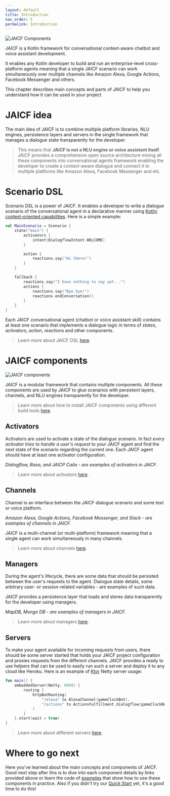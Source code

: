 ```yaml
---
layout: default
title: Introduction
nav_order: 5
permalink: Introduction
---
```


![JAICF Components](assets/images/jaicf-components.png)

JAICF is a Kotlin framework for conversational context-aware chatbot and voice assistant development.

It enables any Kotlin developer to build and run an enterprise-level cross-platform agents meaning that a single JAICF scenario can work simultaneously over multiple channels like Amazon Alexa, Google Actions, Facebook Messenger and others.

This chapter describes main concepts and parts of JAICF to help you understand how it can be used in your project.

# JAICF idea

The main idea of JAICF is to combine multiple platform libraries, NLU engines, persistence layers and servers in the single framework that manages a dialogue state transparently for the developer.

> This means that **JAICF is not a NLU engine or voice assistant itself**. JAICF provides a comprehensive open source architecture mixing all these components into conversational agents framework enabling the developer to create a context-aware dialogue and connect it to multiple platforms like Amazon Alexa, Facebook Messenger and etc.

# Scenario DSL

Scenario DSL is a power of JAICF. It enables a developer to write a dialogue scenario of the conversational agent in a declarative manner using [Kotlin context-oriented capabilities](https://proandroiddev.com/an-introduction-context-oriented-programming-in-kotlin-2e79d316b0a2). Here is a simple example:

```kotlin
val MainScenario = Scenario {
    state("main") {
        activators {
            intent(DialogflowIntent.WELCOME)
        }

        action {
            reactions.say("Hi there!")
        }
    }

    fallback {
        reactions.say("I have nothing to say yet...")
        actions {
            reactions.say("Bye bye!")
            reactions.endConversation()
        }
    }
}
```

Each JAICF conversational agent (chatbot or voice assistant skill) contains at least one scenario that implements a dialogue logic in terms of _states_, _activators_, _action_, _reactions_ and other components.

> Learn more about JAICF DSL [here](Scenario-DSL).

# JAICF components

![JAICF components](assets/images/jaicf-components-2.png)

JAICF is a modular framework that contains multiple components.
All these components are used by JAICF to glue scenarios with persistent layers, channels, and NLU engines transparently for the developer.

> Learn more about how to install JAICF components using different build tools [here](Installing).

## Activators

Activators are used to activate a state of the dialogue scenario.
In fact _every activator tries to handle a user's request_ to your JAICF agent and find the next state of the scenario regarding the current one. Each JAICF agent should have at least one activator configuration. 

_Dialogflow, Rasa, and JAICP Caila - are examples of activators in JAICF._

> Learn more about activators [here](Natural-Language-Understanding).

## Channels

Channel is an interface between the JAICF dialogue scenario and some text or voice platform.

_Amazon Alexa, Google Actions, Facebook Messenger, and Slack - are examples of channels in JAICF._

JAICF is a multi-channel (or multi-platform) framework meaning that a single agent can work simultaneously in many channels.

> Learn more about channels [here](Channels).

## Managers

During the agent's lifecycle, there are some data that should be persisted between the user's requests to the agent.
Dialogue state details, some arbitrary user- or session-related variables - are examples of such data.

JAICF provides a persistence layer that loads and stores data transparently for the developer using managers.

_MapDB, Mongo DB - are examples of managers in JAICF._

> Learn more about managers [here](Environments).

## Servers

To make your agent available for incoming requests from users, there should be some server started that holds your JAICF project configuration and proxies requests from the different channels.
JAICF provides a ready to use helpers that can be used to easily run such a server and deploy it to any cloud like Heroku. Here is an example of [Ktor](https://ktor.io/) Netty server usage:

```kotlin
fun main() {
    embeddedServer(Netty, 8000) {
        routing {
            httpBotRouting(
                "/alexa" to AlexaChannel(gameClockBot),
                "/actions" to ActionsFulfillment.dialogflow(gameClockBot)
            )
        }
    }.start(wait = true)
}
```

> Learn more about different servers [here](Environments).

# Where to go next

Here you've learned about the main concepts and components of JAICF.
Good next step after this is to dive into each component details by links provided above or learn the code of [examples](https://github.com/just-ai/jaicf-kotlin/tree/master/examples) that show how to use these components in practice.
Also if you didn't try our [Quick Start](Quick-Start) yet, it's a good time to do this!